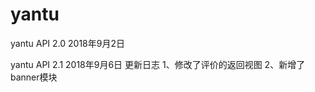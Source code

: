 # yantu
yantu API 2.0 </em>
2018年9月2日

yantu API 2.1 </em>
2018年9月6日 </em>
更新日志</em>
1、修改了评价的返回视图</em>
2、新增了banner模块
